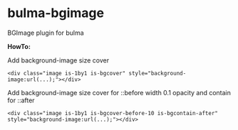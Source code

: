 # bulma-bgimage
BGImage plugin for bulma

**HowTo:**

Add background-image size cover
```
<div class="image is-1by1 is-bgcover" style="background-image:url(...);"></div>
```

Add background-image size cover for ::before width 0.1 opacity and contain for ::after
```
<div class="image is-1by1 is-bgcover-before-10 is-bgcontain-after" style="background-image:url(...);"></div>
```
